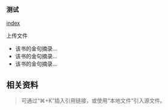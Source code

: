 ### 测试

[index](./index.md)

上传文件

- 该书的金句摘录...
- 该书的金句摘录...
- 该书的金句摘录...
## 相关资料
> 可通过“⌘+K”插入引用链接，或使用“本地文件”引入源文件。


